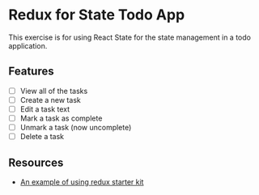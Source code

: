 # Redux for State Todo App

This exercise is for using React State for the state management in a todo application.

## Features

* [ ] View all of the tasks
* [ ] Create a new task
* [ ] Edit a task text
* [ ] Mark a task as complete
* [ ] Unmark a task (now uncomplete)
* [ ] Delete a task

## Resources

* [An example of using redux starter kit](https://github.com/nickmccurdy/redux-starter-kit/blob/example/example/src/index.js)